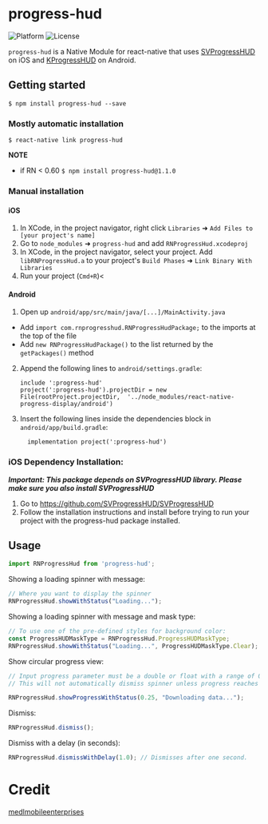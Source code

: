 
# progress-hud
![Platform](https://img.shields.io/badge/platform-react--native%20%5Bios%20%26%20android%5D-blue.svg)
![License](https://img.shields.io/npm/l/express.svg)

`progress-hud` is a Native Module for react-native that uses [SVProgressHUD](https://github.com/SVProgressHUD/SVProgressHUD) on iOS and [KProgressHUD](https://github.com/Kaopiz/KProgressHUD) on Android.

## Getting started
`$ npm install progress-hud --save`

### Mostly automatic installation
`$ react-native link progress-hud`

__NOTE__
  - if RN < 0.60
    `$ npm install progress-hud@1.1.0`

### Manual installation
#### iOS
1. In XCode, in the project navigator, right click `Libraries` ➜ `Add Files to [your project's name]`
2. Go to `node_modules` ➜ `progress-hud` and add `RNProgressHud.xcodeproj`
3. In XCode, in the project navigator, select your project. Add `libRNProgressHud.a` to your project's `Build Phases` ➜ `Link Binary With Libraries`
4. Run your project (`Cmd+R`)<

#### Android
1. Open up `android/app/src/main/java/[...]/MainActivity.java`
  - Add `import com.rnprogresshud.RNProgressHudPackage;` to the imports at the top of the file
  - Add `new RNProgressHudPackage()` to the list returned by the `getPackages()` method
2. Append the following lines to `android/settings.gradle`:
  	```
  	include ':progress-hud'
  	project(':progress-hud').projectDir = new File(rootProject.projectDir, 	'../node_modules/react-native-progress-display/android')
  	```
3. Insert the following lines inside the dependencies block in `android/app/build.gradle`:
  	```
      implementation project(':progress-hud')
  	```

### iOS Dependency Installation:
***Important: This package depends on SVProgressHUD library. Please make sure you also install SVProgressHUD***
1. Go to <https://github.com/SVProgressHUD/SVProgressHUD>
2. Follow the installation instructions and install before trying to run your project with the progress-hud package installed.

## Usage
```javascript
import RNProgressHud from 'progress-hud';
```

Showing a loading spinner with message:
```javascript
// Where you want to display the spinner
RNProgressHud.showWithStatus("Loading...");
```

Showing a loading spinner with message and mask type:
```javascript
// To use one of the pre-defined styles for background color:
const ProgressHUDMaskType = RNProgressHud.ProgressHUDMaskType;
RNProgressHud.showWithStatus("Loading...", ProgressHUDMaskType.Clear);
```  

Show circular progress view:
```javascript
// Input progress parameter must be a double or float with a range of 0.0 to 1.0 representing 0% and 100%.
// This will not automatically dismiss spinner unless progress reaches 100%. Otherwise, dismiss() must be called explicitly.

RNProgressHud.showProgressWithStatus(0.25, "Downloading data...");
```

Dismiss:
```javascript
RNProgressHud.dismiss();
```

Dismiss with a delay (in seconds):
```javascript
RNProgressHud.dismissWithDelay(1.0); // Dismisses after one second.
```


# Credit
[medlmobileenterprises](https://github.com/medlmobileenterprises/react-native-progress-display)
